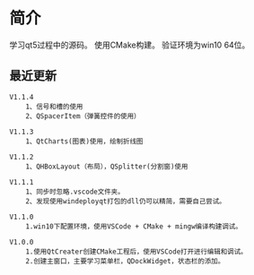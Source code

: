 # 简介

学习qt5过程中的源码。
使用CMake构建。
验证环境为win10 64位。


## 最近更新

    V1.1.4 
        1、信号和槽的使用
        2、QSpacerItem（弹簧控件的使用）

    V1.1.3 
        1、QtCharts(图表)使用，绘制折线图

    V1.1.2 
        1、QHBoxLayout（布局），QSplitter(分割窗)使用

    V1.1.1 
        1、同步时忽略.vscode文件夹。
		2、发现使用windeployqt打包的dll仍可以精简，需要自己尝试。
		
    V1.1.0 
        1.win10下配置环境，使用VSCode + CMake + mingw编译构建调试。

    V1.0.0 
        1.使用QtCreater创建CMake工程后，使用VSCode打开进行编辑和调试。
        2.创建主窗口，主要学习菜单栏，QDockWidget，状态栏的添加。